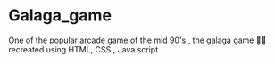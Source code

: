 # Galaga_game
One of the popular arcade game of the mid 90's , the galaga game  🚀👾 recreated using HTML, CSS , Java script 
